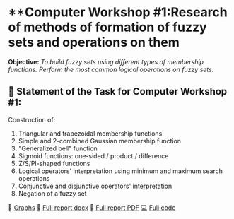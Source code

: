 # **Computer Workshop #1:**Research of methods of formation of fuzzy sets and operations on them**
**Objective:** *To build fuzzy sets using different types of membership functions. Perform the most common logical operations on fuzzy sets.*

## :brain: Statement of the Task for Computer Workshop #1:
Construction of:
1) Triangular and trapezoidal membership functions
2) Simple and 2-combined Gaussian membership function 
3) "Generalized bell" function
4) Sigmoid functions: one-sided / product / difference
5) Z/S/PI-shaped functions
6) Logical operators' interpretation using minimum and maximum search operations
7) Conjunctive and disjunctive operators' interpretation
8) Negation of a fuzzy set

:eyes: [Graphs](https://github.com/MilaHalko/S5_AI/tree/Lab1/Graphs)
:memo: [Full report docx](https://github.com/MilaHalko/S5_AI/blob/Lab1/Reports/Halko_Mila_Lab1.docx) 
:book: [Full report PDF](https://github.com/MilaHalko/S5_AI/blob/Lab1/Reports/Halko_Mila_Lab1.pdf)
:computer: [Full code](https://github.com/MilaHalko/S5_AI/blob/Lab1/main.py)
